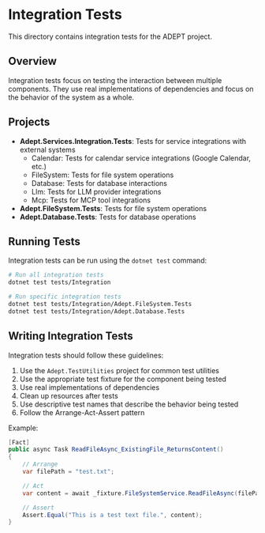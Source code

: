 # Integration Tests

This directory contains integration tests for the ADEPT project.

## Overview

Integration tests focus on testing the interaction between multiple components. They use real implementations of dependencies and focus on the behavior of the system as a whole.

## Projects

- **Adept.Services.Integration.Tests**: Tests for service integrations with external systems
  - Calendar: Tests for calendar service integrations (Google Calendar, etc.)
  - FileSystem: Tests for file system operations
  - Database: Tests for database interactions
  - Llm: Tests for LLM provider integrations
  - Mcp: Tests for MCP tool integrations
- **Adept.FileSystem.Tests**: Tests for file system operations
- **Adept.Database.Tests**: Tests for database operations

## Running Tests

Integration tests can be run using the `dotnet test` command:

```bash
# Run all integration tests
dotnet test tests/Integration

# Run specific integration tests
dotnet test tests/Integration/Adept.FileSystem.Tests
dotnet test tests/Integration/Adept.Database.Tests
```

## Writing Integration Tests

Integration tests should follow these guidelines:

1. Use the `Adept.TestUtilities` project for common test utilities
2. Use the appropriate test fixture for the component being tested
3. Use real implementations of dependencies
4. Clean up resources after tests
5. Use descriptive test names that describe the behavior being tested
6. Follow the Arrange-Act-Assert pattern

Example:

```csharp
[Fact]
public async Task ReadFileAsync_ExistingFile_ReturnsContent()
{
    // Arrange
    var filePath = "test.txt";

    // Act
    var content = await _fixture.FileSystemService.ReadFileAsync(filePath);

    // Assert
    Assert.Equal("This is a test text file.", content);
}
```
